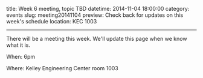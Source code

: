 title: Week 6 meeting, topic TBD
datetime: 2014-11-04 18:00:00
category: events
slug: meeting20141104
preview: Check back for updates on this week's schedule
location: KEC 1003

---

There will be a meeting this week. We'll update this page when we know what it is.

When: 6pm

Where: Kelley Engineering Center room 1003
